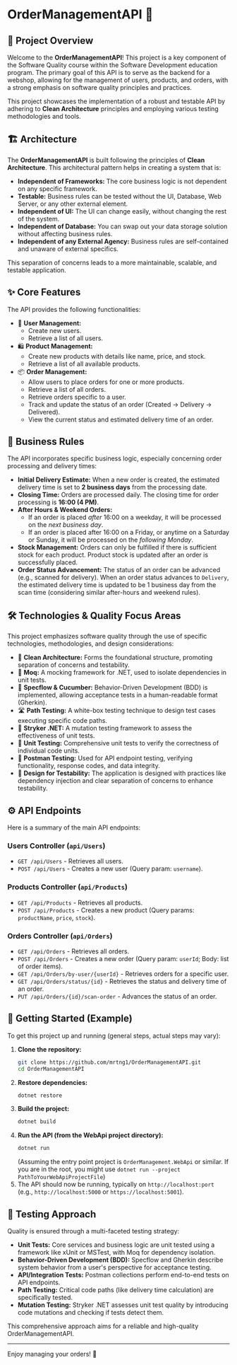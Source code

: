 ﻿# OrderManagementAPI 🛒

## 🌟 Project Overview

Welcome to the **OrderManagementAPI**! This project is a key component of the Software Quality course within the Software Development education program. The primary goal of this API is to serve as the backend for a webshop, allowing for the management of users, products, and orders, with a strong emphasis on software quality principles and practices.

This project showcases the implementation of a robust and testable API by adhering to **Clean Architecture** principles and employing various testing methodologies and tools.

## 🏗️ Architecture

The **OrderManagementAPI** is built following the principles of **Clean Architecture**. This architectural pattern helps in creating a system that is:

* **Independent of Frameworks:** The core business logic is not dependent on any specific framework.
* **Testable:** Business rules can be tested without the UI, Database, Web Server, or any other external element.
* **Independent of UI:** The UI can change easily, without changing the rest of the system.
* **Independent of Database:** You can swap out your data storage solution without affecting business rules.
* **Independent of any External Agency:** Business rules are self-contained and unaware of external specifics.

This separation of concerns leads to a more maintainable, scalable, and testable application.


## ✨ Core Features

The API provides the following functionalities:

* 👤 **User Management:**
    * Create new users.
    * Retrieve a list of all users.
* 🛍️ **Product Management:**
    * Create new products with details like name, price, and stock.
    * Retrieve a list of all available products.
* 📦 **Order Management:**
    * Allow users to place orders for one or more products.
    * Retrieve a list of all orders.
    * Retrieve orders specific to a user.
    * Track and update the status of an order (Created -> Delivery -> Delivered).
    * View the current status and estimated delivery time of an order.

## 📜 Business Rules

The API incorporates specific business logic, especially concerning order processing and delivery times:

* **Initial Delivery Estimate:** When a new order is created, the estimated delivery time is set to **2 business days** from the processing date.
* **Closing Time:** Orders are processed daily. The closing time for order processing is **16:00 (4 PM)**.
* **After Hours & Weekend Orders:**
    * If an order is placed *after* 16:00 on a weekday, it will be processed on the *next business day*.
    * If an order is placed after 16:00 on a Friday, or anytime on a Saturday or Sunday, it will be processed on the *following Monday*.
* **Stock Management:** Orders can only be fulfilled if there is sufficient stock for each product. Product stock is updated after an order is successfully placed.
* **Order Status Advancement:** The status of an order can be advanced (e.g., scanned for delivery). When an order status advances to `Delivery`, the estimated delivery time is updated to be 1 business day from the scan time (considering similar after-hours and weekend rules).

## 🛠️ Technologies & Quality Focus Areas

This project emphasizes software quality through the use of specific technologies, methodologies, and design considerations:

* 🧼 **Clean Architecture:** Forms the foundational structure, promoting separation of concerns and testability.
* 🔬 **Moq:** A mocking framework for .NET, used to isolate dependencies in unit tests.
* 🥒 **Specflow & Cucumber:** Behavior-Driven Development (BDD) is implemented, allowing acceptance tests in a human-readable format (Gherkin).
* 🛣️ **Path Testing:** A white-box testing technique to design test cases executing specific code paths.
* 👾 **Stryker .NET:** A mutation testing framework to assess the effectiveness of unit tests.
* 🧪 **Unit Testing:** Comprehensive unit tests to verify the correctness of individual code units.
* 📮 **Postman Testing:** Used for API endpoint testing, verifying functionality, response codes, and data integrity.
* 🧩 **Design for Testability:** The application is designed with practices like dependency injection and clear separation of concerns to enhance testability.

## ⚙️ API Endpoints

Here is a summary of the main API endpoints:

### Users Controller (`api/Users`)

* `GET /api/Users` - Retrieves all users.
* `POST /api/Users` - Creates a new user (Query param: `username`).

### Products Controller (`api/Products`)

* `GET /api/Products` - Retrieves all products.
* `POST /api/Products` - Creates a new product (Query params: `productName`, `price`, `stock`).

### Orders Controller (`api/Orders`)

* `GET /api/Orders` - Retrieves all orders.
* `POST /api/Orders` - Creates a new order (Query param: `userId`; Body: list of order items).
* `GET /api/Orders/by-user/{userId}` - Retrieves orders for a specific user.
* `GET /api/Orders/status/{id}` - Retrieves the status and delivery time of an order.
* `PUT /api/Orders/{id}/scan-order` - Advances the status of an order.

## 🚀 Getting Started (Example)

To get this project up and running (general steps, actual steps may vary):

1.  **Clone the repository:**
    ```bash
    git clone https://github.com/mrtng1/OrderManagementAPI.git
    cd OrderManagementAPI
    ```
2.  **Restore dependencies:**
    ```bash
    dotnet restore
    ```
3.  **Build the project:**
    ```bash
    dotnet build
    ```
4.  **Run the API (from the WebApi project directory):**
    ```bash
    dotnet run
    ```
    (Assuming the entry point project is `OrderManagement.WebApi` or similar. If you are in the root, you might use `dotnet run --project PathToYourWebApiProjectFile`)
5.  The API should now be running, typically on `http://localhost:port` (e.g., `http://localhost:5000` or `https://localhost:5001`).

## 🧪 Testing Approach

Quality is ensured through a multi-faceted testing strategy:

* **Unit Tests:** Core services and business logic are unit tested using a framework like xUnit or MSTest, with Moq for dependency isolation.
* **Behavior-Driven Development (BDD):** Specflow and Gherkin describe system behavior from a user's perspective for acceptance testing.
* **API/Integration Tests:** Postman collections perform end-to-end tests on API endpoints.
* **Path Testing:** Critical code paths (like delivery time calculation) are specifically tested.
* **Mutation Testing:** Stryker .NET assesses unit test quality by introducing code mutations and checking if tests detect them.

This comprehensive approach aims for a reliable and high-quality OrderManagementAPI.

---

Enjoy managing your orders! 🎉